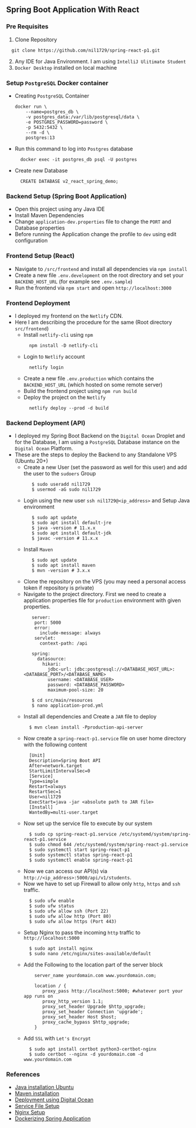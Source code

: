 ## Spring Boot Application With React

### Pre Requisites
1. Clone Repository
  ```
    git clone https://github.com/nil1729/spring-react-p1.git
  ```
2. Any IDE for Java Environment. I am using `IntelliJ Ulitimate Student`
3. `Docker Desktop` installed on local machine

### Setup `PostgreSQL` Docker container
- Creating `PostgreSQL` Container
    ```
    docker run \
        --name=postgres_db \
        -v postgres_data:/var/lib/postgresql/data \
        -e POSTGRES_PASSWORD=password \
        -p 5432:5432 \
        --rm -d \
        postgres:13
    ```
- Run this command to log into `Postgres` database
  ```
    docker exec -it postgres_db psql -U postgres
  ```
- Create new Database
  ```
    CREATE DATABASE v2_react_spring_demo;
  ``` 

### Backend Setup (Spring Boot Application)
- Open this project using any Java IDE
- Install Maven Dependencies
- Change `application-dev.properties` file to change the `PORT` and Database properties
- Before running the Application change the profile to `dev` using edit configuration

### Frontend Setup (React)
- Navigate to `/src/frontend` and install all dependencies via `npm install`
- Create a new file `.env.development` on the root directory and set your `BACKEND_HOST_URL` (for example see `.env.sample`)
- Run the frontend via `npm start` and open `http://localhost:3000`

### Frontend Deployment
- I deployed my frontend on the `Netlify` CDN.
- Here I am describing the procedure for the same (Root directory `src/frontend`)
  - Install `netlify-cli` using `npm`
    ```
      npm install -D netlify-cli
    ``` 
  - Login to `Netlify` account
    ```
      netlify login
    ```
  - Create a new file `.env.production` which contains the `BACKEND_HOST_URL` (which hosted on some remote server)
  - Build the frontend project using `npm run build`
  - Deploy the project on the `Netlify` 
    ```
      netlify deploy --prod -d build
    ``` 
    
### Backend Deployment (API)
- I deployed my Spring Boot Backend on the `Digital Ocean` Droplet and for the Database, I am using a `PostgreSQL` Database instance on the `Digital Ocean` Platform.
- These are the steps to deploy the Backend to any Standalone VPS (Ubuntu 20+)
  - Create a new User (set the password as well for this user) and add the user to the `sudoers` Group 
     ```
        $ sudo useradd nil1729
        $ usermod -aG sudo nil1729
     ```
  - Login using the new user `ssh nil1729@<ip_address>` and Setup Java environment
     ```
        $ sudo apt update
        $ sudo apt install default-jre
        $ java -version # 11.x.x
        $ sudo apt install default-jdk
        $ javac -version # 11.x.x
     ```
  - Install `Maven`
     ```
        $ sudo apt update
        $ sudo apt install maven
        $ mvn -version # 3.x.x
     ```
  - Clone the repository on the VPS (you may need a personal access token if repository is private)
  - Navigate to the project directory. First we need to create a application properties file for `production` environment with given properties.
     ```
        server:
         port: 5000
         error:
           include-message: always
         servlet:
           context-path: /api

        spring:
          datasource:
            hikari:
              jdbc-url: jdbc:postgresql://<DATABASE_HOST_URL>:<DATABASE_PORT>/<DATABASE_NAME>
              username: <DATABASE_USER>
              password: <DATABASE_PASSWORD>
              maximum-pool-size: 20
     ```
     ```
        $ cd src/main/resources
        $ nano application-prod.yml
     ```
  - Install all dependencies and Create a `JAR` file to deploy
    ```
      $ mvn clean install -Pproduction-api-server
    ``` 
  - Now create a `spring-react-p1.service` file on user home directory with the following content
    ```
      [Unit]
      Description=Spring Boot API
      After=network.target
      StartLimitIntervalSec=0
      [Service]
      Type=simple
      Restart=always
      RestartSec=1
      User=nil1729
      ExecStart=java -jar <absolute path to JAR file>
      [Install]
      WantedBy=multi-user.target
    ```
  - Now set up the service file to execute by our system
    ```
      $ sudo cp spring-react-p1.service /etc/systemd/system/spring-react-p1.service
      $ sudo chmod 644 /etc/systemd/system/spring-react-p1.service
      $ sudo systemctl start spring-react-p1
      $ sudo systemctl status spring-react-p1
      $ sudo systemctl enable spring-react-p1
    ``` 
  - Now we can access our API(s) via `http://<ip_address>:5000/api/v1/students`.
  - Now we have to set up Firewall to allow only `http`, `https` and `ssh` traffic.
    ```
      $ sudo ufw enable
      $ sudo ufw status
      $ sudo ufw allow ssh (Port 22)
      $ sudo ufw allow http (Port 80)
      $ sudo ufw allow https (Port 443)
    ```
  - Setup Nginx to pass the incoming `http` traffic to `http://localhost:5000`
    ```
      $ sudo apt install nginx
      $ sudo nano /etc/nginx/sites-available/default
    ``` 
  - Add the Following to the location part of the server block
    ```
        server_name yourdomain.com www.yourdomain.com;

        location / {
           proxy_pass http://localhost:5000; #whatever port your app runs on
           proxy_http_version 1.1;
           proxy_set_header Upgrade $http_upgrade;
           proxy_set_header Connection 'upgrade';
           proxy_set_header Host $host;
           proxy_cache_bypass $http_upgrade;
        }
    ``` 
  - Add `SSL` with `Let's Encrypt`
    ```
      $ sudo apt install certbot python3-certbot-nginx
      $ sudo certbot --nginx -d yourdomain.com -d www.yourdomain.com
    ```
    
### References
- [Java installation Ubuntu](https://www.digitalocean.com/community/tutorials/how-to-install-java-with-apt-on-ubuntu-22-04#step-3-setting-the-java_home-environment-variable)
- [Maven installation](https://linuxize.com/post/how-to-install-apache-maven-on-ubuntu-18-04/)
- [Deployment using Digital Ocean](https://gsswain.medium.com/springboot-digitalocean-droplets-410b8bbc6fe6)
- [Service File Setup](https://www.linode.com/docs/guides/start-service-at-boot/)
- [Nginx Setup](https://gist.github.com/bradtraversy/cd90d1ed3c462fe3bddd11bf8953a896)
- [Dockerizing Spring Application](https://www.baeldung.com/dockerizing-spring-boot-application)
